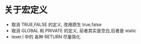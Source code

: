 # 关于宏定义
- 取消 TRUE,FALSE 的定义, 改用原生 true,false
- 取消 GLOBAL 和 PRIVATE 的定义, 前者其实是空白,后者是 static
- lexer.l 中的 各种 RETURN 尽量简化
